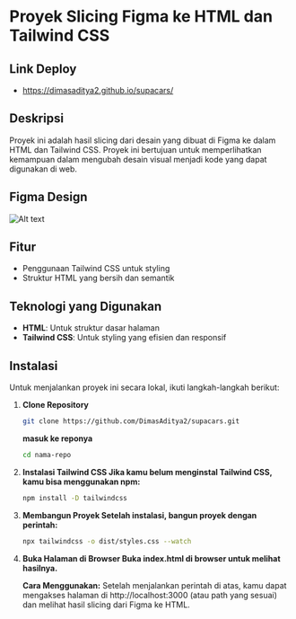 # Proyek Slicing Figma ke HTML dan Tailwind CSS

## Link Deploy
- https://dimasaditya2.github.io/supacars/

## Deskripsi
Proyek ini adalah hasil slicing dari desain yang dibuat di Figma ke dalam HTML dan Tailwind CSS. Proyek ini bertujuan untuk memperlihatkan kemampuan dalam mengubah desain visual menjadi kode yang dapat digunakan di web.

## Figma Design
![Alt text](./assets/design/supacars.png)

## Fitur
- Penggunaan Tailwind CSS untuk styling
- Struktur HTML yang bersih dan semantik

## Teknologi yang Digunakan
- **HTML**: Untuk struktur dasar halaman
- **Tailwind CSS**: Untuk styling yang efisien dan responsif

## Instalasi
Untuk menjalankan proyek ini secara lokal, ikuti langkah-langkah berikut:

1. **Clone Repository**
   ```bash
   git clone https://github.com/DimasAditya2/supacars.git
   ```
   **masuk ke reponya**
   ```bash
   cd nama-repo
   ```

2. **Instalasi Tailwind CSS Jika kamu belum menginstal Tailwind CSS, kamu bisa menggunakan npm:**
    ```bash
    npm install -D tailwindcss
    ```
3. **Membangun Proyek Setelah instalasi, bangun proyek dengan perintah:**
    ```bash
    npx tailwindcss -o dist/styles.css --watch
    ```
4. **Buka Halaman di Browser Buka index.html di browser untuk melihat hasilnya.**

    **Cara Menggunakan:** Setelah menjalankan perintah di atas, kamu dapat mengakses halaman di http://localhost:3000 (atau path yang sesuai) dan melihat hasil slicing dari Figma ke HTML.
